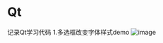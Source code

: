 # Qt
记录Qt学习代码
1.多选框改变字体样式demo
![image](https://user-images.githubusercontent.com/56108982/147949643-5cc34604-2c05-4eec-a15e-5f7c59b29000.png)
